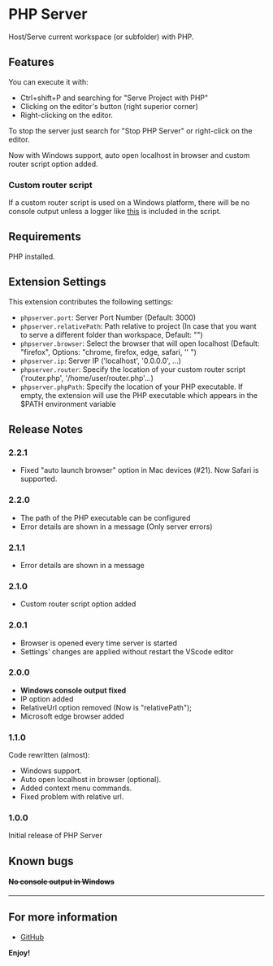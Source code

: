 # PHP Server

Host/Serve current workspace (or subfolder) with PHP.

## Features

You can execute it with:
- Ctrl+shift+P and searching for "Serve Project with PHP"
- Clicking on the editor's button (right superior corner)
- Right-clicking on the editor.

To stop the server just search for "Stop PHP Server" or right-click on the editor.

Now with Windows support, auto open localhost in browser and custom router script option added.

### Custom router script

If a custom router script is used on a Windows platform, there will be no console output unless a logger like [this](src/logger.php) is included in the script.

## Requirements

PHP installed.

## Extension Settings
This extension contributes the following settings:

* `phpserver.port`: Server Port Number (Default: 3000)
* `phpserver.relativePath`: Path relative to project (In case that you want to serve a different folder than workspace, Default: "")
* `phpserver.browser`: Select the browser that will open localhost (Default: "firefox", Options: "chrome, firefox, edge, safari, '' ")
* `phpserver.ip`: Server IP ('localhost', '0.0.0.0', ...)
* `phpserver.router`: Specify the location of your custom router script ('router.php', '/home/user/router.php'...)
* `phpserver.phpPath`: Specify the location of your PHP executable. If empty, the extension will use the PHP executable which appears in the $PATH environment variable

## Release Notes
### 2.2.1
* Fixed "auto launch browser" option in Mac devices (#21). Now Safari is supported.
### 2.2.0
* The path of the PHP executable can be configured
* Error details are shown in a message (Only server errors)
### 2.1.1
* Error details are shown in a message
### 2.1.0
* Custom router script option added
### 2.0.1
* Browser is opened every time server is started
* Settings' changes are applied without restart the VScode editor
### 2.0.0
* **Windows console output fixed**
* IP option added
* RelativeUrl option removed (Now is "relativePath");
* Microsoft edge browser added
### 1.1.0
Code rewritten (almost):
* Windows support.
* Auto open localhost in browser (optional).
* Added context menu commands.
* Fixed problem with relative url.
### 1.0.0
Initial release of PHP Server

## Known bugs

#### ~~No console output in Windows~~
-----------------------------------------------------------------------------------------------------------

## For more information

* [GitHub](http://github.com/brapifra)

**Enjoy!**
